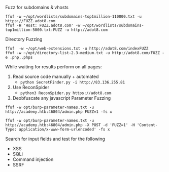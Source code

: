 Fuzz for subdomains & vhosts
```shell
ffuf -w ~/opt/wordlists/subdomains-top1million-110000.txt -u https://FUZZ.adot8.com
ffuf -H 'Host: FUZZ.adot8.com' -w ~/opt/wordlists/subdomains-top1million-5000.txt:FUZZ -u http://adot8.com 
```
Directory Fuzzing
```shell
ffuf  -w ~/opt/web-extensions.txt -u http://adot8.com/indexFUZZ
ffuf -w ~/opt/directory-list-2.3-medium.txt -u http://adot8.com/FUZZ -e .php,.phps
```
While waiting for results perform on all pages:
1. Read source code manually + automated
	-  `python SecretFinder.py -i http://83.136.255.81`
2. Use ReconSpider
	-  `python3 ReconSpider.py https://adot8.com`
3. Deobfuscate any javascript
Parameter Fuzzing
```shell
ffuf -w opt/burp-parameter-names.txt -u http://academy.htb:46804/admin.php FUZZ=1 -fs x

ffuf -w opt/burp-parameter-names.txt -u http://academy.htb:46804/admin.php -X POST -d 'FUZZ=1' -H 'Content-Type: application/x-www-form-urlencoded' -fs x
```
Search for input fields and test for the following
- XSS
- SQLi
- Command injection
- SSRF